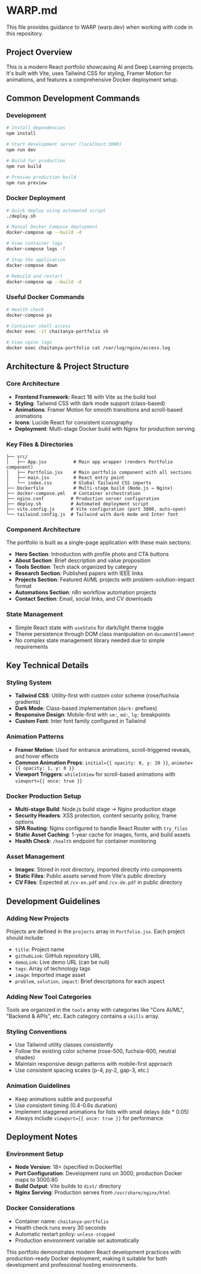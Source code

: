 # WARP.md

This file provides guidance to WARP (warp.dev) when working with code in this repository.

## Project Overview

This is a modern React portfolio showcasing AI and Deep Learning projects. It's built with Vite, uses Tailwind CSS for styling, Framer Motion for animations, and features a comprehensive Docker deployment setup.

## Common Development Commands

### Development
```bash
# Install dependencies
npm install

# Start development server (localhost:3000)
npm run dev

# Build for production
npm run build

# Preview production build
npm run preview
```

### Docker Deployment
```bash
# Quick deploy using automated script
./deploy.sh

# Manual Docker Compose deployment
docker-compose up --build -d

# View container logs
docker-compose logs -f

# Stop the application
docker-compose down

# Rebuild and restart
docker-compose up --build -d
```

### Useful Docker Commands
```bash
# Health check
docker-compose ps

# Container shell access
docker exec -it chaitanya-portfolio sh

# View nginx logs
docker exec chaitanya-portfolio cat /var/log/nginx/access.log
```

## Architecture & Project Structure

### Core Architecture
- **Frontend Framework**: React 18 with Vite as the build tool
- **Styling**: Tailwind CSS with dark mode support (class-based)
- **Animations**: Framer Motion for smooth transitions and scroll-based animations
- **Icons**: Lucide React for consistent iconography
- **Deployment**: Multi-stage Docker build with Nginx for production serving

### Key Files & Directories
```
├── src/
│   ├── App.jsx          # Main app wrapper (renders Portfolio component)
│   ├── Portfolio.jsx    # Main portfolio component with all sections
│   ├── main.jsx         # React entry point
│   └── index.css        # Global Tailwind CSS imports
├── Dockerfile           # Multi-stage build (Node.js → Nginx)
├── docker-compose.yml   # Container orchestration
├── nginx.conf          # Production server configuration
├── deploy.sh           # Automated deployment script
├── vite.config.js      # Vite configuration (port 3000, auto-open)
└── tailwind.config.js  # Tailwind with dark mode and Inter font
```

### Component Architecture
The portfolio is built as a single-page application with these main sections:
- **Hero Section**: Introduction with profile photo and CTA buttons
- **About Section**: Brief description and value proposition
- **Tools Section**: Tech stack organized by category
- **Research Section**: Published papers with IEEE links
- **Projects Section**: Featured AI/ML projects with problem-solution-impact format
- **Automations Section**: n8n workflow automation projects
- **Contact Section**: Email, social links, and CV downloads

### State Management
- Simple React state with `useState` for dark/light theme toggle
- Theme persistence through DOM class manipulation on `documentElement`
- No complex state management library needed due to simple requirements

## Key Technical Details

### Styling System
- **Tailwind CSS**: Utility-first with custom color scheme (rose/fuchsia gradients)
- **Dark Mode**: Class-based implementation (`dark:` prefixes)
- **Responsive Design**: Mobile-first with `sm:`, `md:`, `lg:` breakpoints
- **Custom Font**: Inter font family configured in Tailwind

### Animation Patterns
- **Framer Motion**: Used for entrance animations, scroll-triggered reveals, and hover effects
- **Common Animation Props**: `initial={{ opacity: 0, y: 20 }}`, `animate={{ opacity: 1, y: 0 }}`
- **Viewport Triggers**: `whileInView` for scroll-based animations with `viewport={{ once: true }}`

### Docker Production Setup
- **Multi-stage Build**: Node.js build stage → Nginx production stage
- **Security Headers**: XSS protection, content security policy, frame options
- **SPA Routing**: Nginx configured to handle React Router with `try_files`
- **Static Asset Caching**: 1-year cache for images, fonts, and build assets
- **Health Check**: `/health` endpoint for container monitoring

### Asset Management
- **Images**: Stored in root directory, imported directly into components
- **Static Files**: Public assets served from Vite's public directory
- **CV Files**: Expected at `/cv-en.pdf` and `/cv-de.pdf` in public directory

## Development Guidelines

### Adding New Projects
Projects are defined in the `projects` array in `Portfolio.jsx`. Each project should include:
- `title`: Project name
- `githubLink`: GitHub repository URL
- `demoLink`: Live demo URL (can be null)
- `tags`: Array of technology tags
- `image`: Imported image asset
- `problem`, `solution`, `impact`: Brief descriptions for each aspect

### Adding New Tool Categories
Tools are organized in the `tools` array with categories like "Core AI/ML", "Backend & APIs", etc. Each category contains a `skills` array.

### Styling Conventions
- Use Tailwind utility classes consistently
- Follow the existing color scheme (rose-500, fuchsia-600, neutral shades)
- Maintain responsive design patterns with mobile-first approach
- Use consistent spacing scales (p-4, py-2, gap-3, etc.)

### Animation Guidelines
- Keep animations subtle and purposeful
- Use consistent timing (0.4-0.6s duration)
- Implement staggered animations for lists with small delays (idx * 0.05)
- Always include `viewport={{ once: true }}` for performance

## Deployment Notes

### Environment Setup
- **Node Version**: 18+ (specified in Dockerfile)
- **Port Configuration**: Development runs on 3000, production Docker maps to 3000:80
- **Build Output**: Vite builds to `dist/` directory
- **Nginx Serving**: Production serves from `/usr/share/nginx/html`

### Docker Considerations
- Container name: `chaitanya-portfolio`
- Health check runs every 30 seconds
- Automatic restart policy: `unless-stopped`
- Production environment variable set automatically

This portfolio demonstrates modern React development practices with production-ready Docker deployment, making it suitable for both development and professional hosting environments.
